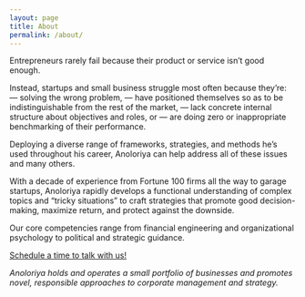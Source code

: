 ```yaml
---
layout: page
title: About
permalink: /about/
---
```

Entrepreneurs rarely fail because their product or service isn’t good enough.

Instead, startups and small business struggle most often because they’re: 
— solving the wrong problem,
— have positioned themselves so as to be indistinguishable from the rest of the market,
— lack concrete internal structure about objectives and roles, or
— are doing zero or inappropriate benchmarking of their performance.

Deploying a diverse range of frameworks, strategies, and methods he’s used throughout his career, Anoloriya can help address all of these issues and many others.

With a decade of experience from Fortune 100 firms all the way to garage startups, Anoloriya rapidly develops a functional understanding of complex topics and “tricky situations” to craft strategies that promote good decision-making, maximize return, and protect against the downside.

Our core competencies range from financial engineering and organizational psychology to political and strategic guidance.

<!-- Calendly link widget begin -->
<link href="https://assets.calendly.com/assets/external/widget.css" rel="stylesheet">
<script src="https://assets.calendly.com/assets/external/widget.js" type="text/javascript"></script>
<a href="" onclick="Calendly.showPopupWidget('https://calendly.com/swae/15');return false;">Schedule a time to talk with us!</a>
<!-- Calendly link widget end -->

*Anoloriya holds and operates a small portfolio of businesses and promotes novel, responsible approaches to corporate management and strategy.*
